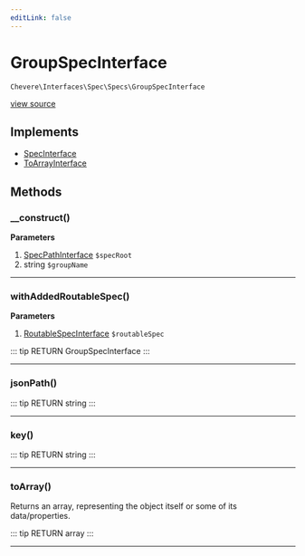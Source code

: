 ```yaml
---
editLink: false
---
```


# GroupSpecInterface

`Chevere\Interfaces\Spec\Specs\GroupSpecInterface`

[view source](https://github.com/chevere/chevere/blob/master/interfaces/Spec/Specs/GroupSpecInterface.php)

## Implements

- [SpecInterface](../SpecInterface.md)
- [ToArrayInterface](../../To/ToArrayInterface.md)

## Methods

### __construct()

**Parameters**

1. [SpecPathInterface](../SpecPathInterface.md) `$specRoot`
2. string `$groupName`

---

### withAddedRoutableSpec()

**Parameters**

1. [RoutableSpecInterface](./RoutableSpecInterface.md) `$routableSpec`

::: tip RETURN
GroupSpecInterface
:::

---

### jsonPath()

::: tip RETURN
string
:::

---

### key()

::: tip RETURN
string
:::

---

### toArray()

Returns an array, representing the object itself or some of its data/properties.

::: tip RETURN
array
:::

---
